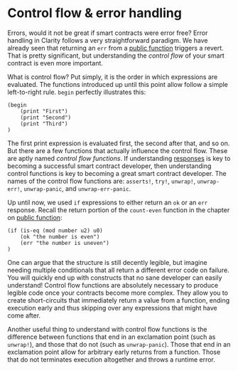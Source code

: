 # Control flow & error handling

Errors, would it not be great if smart contracts were error free? Error handling
in Clarity follows a very straightforward paradigm. We have already seen that
returning an `err` from a [public function](ch05-01-public-functions.md)
triggers a revert. That is pretty significant, but understanding the _control
flow_ of your smart contract is even more important.

What is control flow? Put simply, it is the order in which expressions are
evaluated. The functions introduced up until this point allow follow a simple
left-to-right rule. `begin` perfectly illustrates this:

```Clarity
(begin
	(print "First")
	(print "Second")
	(print "Third")
)
```

The first print expression is evaluated first, the second after that, and so on.
But there are a few functions that actually influence the control flow. These
are aptly named _control flow functions_. If understanding
[responses](ch05-01-public-functions.md) is key to becoming a successful smart
contract developer, then understanding control functions is key to becoming a
great smart contract developer. The names of the control flow functions are:
`asserts!`, `try!`, `unwrap!`, `unwrap-err!`, `unwrap-panic`, and
`unwrap-err-panic`.

Up until now, we used `if` expressions to either return an `ok` or an `err`
response. Recall the return portion of the `count-even` function in the chapter
on [public function](ch05-01-public-functions.md):

```Clarity,{"nonplayable":true}
(if (is-eq (mod number u2) u0)
	(ok "the number is even")
	(err "the number is uneven")
)
```

One can argue that the structure is still decently legible, but imagine needing
multiple conditionals that all return a different error code on failure. You
will quickly end up with constructs that no sane developer can easily
understand! Control flow functions are absolutely necessary to produce legible
code once your contracts become more complex. They allow you to create
short-circuits that immediately return a value from a function, ending execution
early and thus skipping over any expressions that might have come after.

Another useful thing to understand with control flow functions is the 
difference between functions that end in an exclamation point (such as `unwrap!`),
and those that do not (such as `unwrap-panic`). Those that end in an exclamation 
point allow for arbitrary early returns from a function. Those that do not 
terminates execution altogether and throws a runtime error. 
